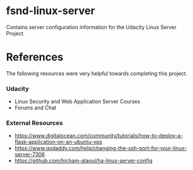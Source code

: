 # fsnd-linux-server
Contains server configuration information for the Udacity Linux Server Project.

# References
The following resources were very helpful towards completing this project.

### Udacity
- Linux Security and Web Application Server Courses
- Forums and Chat

### External Resources

- https://www.digitalocean.com/community/tutorials/how-to-deploy-a-flask-application-on-an-ubuntu-vps
- https://www.godaddy.com/help/changing-the-ssh-port-for-your-linux-server-7306
- https://github.com/hicham-alaoui/ha-linux-server-config
